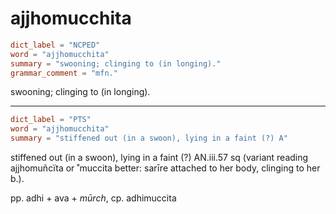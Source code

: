 # ajjhomucchita

``` toml
dict_label = "NCPED"
word = "ajjhomucchita"
summary = "swooning; clinging to (in longing)."
grammar_comment = "mfn."
```

swooning; clinging to (in longing).

--------------------

``` toml
dict_label = "PTS"
word = "ajjhomucchita"
summary = "stiffened out (in a swoon), lying in a faint (?) A"
```

stiffened out (in a swoon), lying in a faint (?) AN.iii.57 sq (variant reading ajjhomuñcïta or ˚muccita better: sarīre attached to her body, clinging to her b.).

pp. adhi \+ ava \+ *mūrch*, cp. adhimuccita

